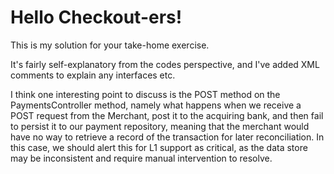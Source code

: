# Hello Checkout-ers!

This is my solution for your take-home exercise.

It's fairly self-explanatory from the codes perspective, and I've added XML comments to explain any interfaces etc.

I think one interesting point to discuss is the POST method on the PaymentsController method, namely what happens when we receive a POST request from the Merchant, post it to the acquiring bank, and then fail to persist it to our payment repository, meaning that the merchant would have no way to retrieve a record of the transaction for later reconciliation.
In this case, we should alert this for L1 support as critical, as the data store may be inconsistent and require manual intervention to resolve.



